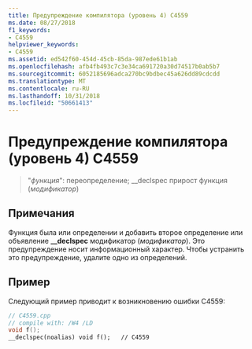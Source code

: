 ```yaml
---
title: Предупреждение компилятора (уровень 4) C4559
ms.date: 08/27/2018
f1_keywords:
- C4559
helpviewer_keywords:
- C4559
ms.assetid: ed542f60-454d-45cb-85da-987ede61b1ab
ms.openlocfilehash: afb4fb493c7c3e34ca691720a30d74517b0ab5b7
ms.sourcegitcommit: 6052185696adca270bc9bdbec45a626dd89cdcdd
ms.translationtype: MT
ms.contentlocale: ru-RU
ms.lasthandoff: 10/31/2018
ms.locfileid: "50661413"
---
```

# <a name="compiler-warning-level-4-c4559"></a>Предупреждение компилятора (уровень 4) C4559

> "*функция*": переопределение; __declspec прирост функция (*модификатор*)

## <a name="remarks"></a>Примечания

Функция была или определении и добавить второе определение или объявление **__declspec** модификатор (*модификатор*). Это предупреждение носит информационный характер. Чтобы устранить это предупреждение, удалите одно из определений.

## <a name="example"></a>Пример

Следующий пример приводит к возникновению ошибки C4559:

```cpp
// C4559.cpp
// compile with: /W4 /LD
void f();
__declspec(noalias) void f();   // C4559
```